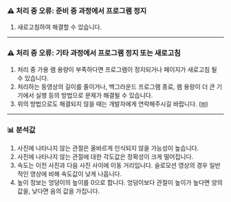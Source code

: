 ### ⚠️ 처리 중 오류: 준비 중 과정에서 프로그램 정지
1. 새로고침하여 해결할 수 있습니다.

---
### ⚠️ 처리 중 오류: 기타 과정에서 프로그램 정지 또는 새로고침
1. 처리 중 가용 램 용량이 부족하다면 프로그램이 정지되거나 페이지가 새로고침 될 수 있습니다.
2. 처리하는 동영상의 길이를 줄이거나, 백그라운드 프로그램 종료, 램 용량이 더 큰 기기에서 실행 등의 방법으로 문제가 해결될 수 있습니다.
3. 위의 방법으로도 해결되지 않을 때는 개발자에게 연락해주시길 바랍니다. ([✉︎](mailto:skysea001010@naver.com))

---
### 📊 분석값
1. 사진에 나타나지 않는 관절은 올바르게 인식되지 않을 가능성이 높습니다.
2. 사진에 나타나지 않는 관절에 대한 각도값은 정확성이 크게 떨어집니다.
3. 속도는 이전 사진과 다음 사진 사이에 이동 거리입니다. 슬로모션 영상의 경우 일반적인 영상에 비해 속도값이 낮게 나옵니다.
4. 높이 정보는 엉덩이의 높이를 0으로 합니다. 엉덩이보다 관절이 높이가 높다면 양의 값을, 낮다면 음의 값을 가집니다.